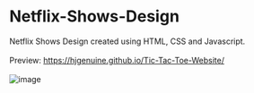 # Netflix-Shows-Design

Netflix Shows Design created using HTML, CSS and Javascript. <br/>
&nbsp; <br/>
Preview: https://hjgenuine.github.io/Tic-Tac-Toe-Website/ <br/>
&nbsp; <br/>
![image](https://user-images.githubusercontent.com/64316945/188265929-d5e289ff-bfcf-4d58-b144-22209ff39e47.png)
